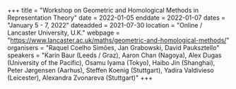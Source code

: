 +++
title = "Workshop on Geometric and Homological Methods in Representation Theory"
date = 2022-01-05
enddate = 2022-01-07
dates = "January 5 - 7, 2022"
dateadded = 2021-07-30
location = "Online / Lancaster University, U.K."
webpage = "https://www.lancaster.ac.uk/maths/geometric-and-homological-methods/"
organisers = "Raquel Coelho Simões, Jan Grabowski, David Pauksztello"
speakers = "Karin Baur (Leeds / Graz), Aaron Chan (Nagoya), Alex Dugas (University of the Pacific), Osamu Iyama (Tokyo), Haibo Jin (Shanghai), Peter Jørgensen (Aarhus), Steffen Koenig (Stuttgart), Yadira Valdivieso (Leicester), Alexandra Zvonareva (Stuttgart)"
+++
